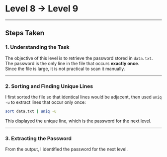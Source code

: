 # Level 8 → Level 9

---

## Steps Taken

### 1. Understanding the Task
The objective of this level is to retrieve the password stored in `data.txt`.  
The password is the only line in the file that occurs **exactly once**.  
Since the file is large, it is not practical to scan it manually.

---

### 2. Sorting and Finding Unique Lines
I first sorted the file so that identical lines would be adjacent, then used `uniq -u` to extract lines that occur only once:

```bash
sort data.txt | uniq -u
```

This displayed the unique line, which is the password for the next level.

---

### 3. Extracting the Password
From the output, I identified the password for the next level.
